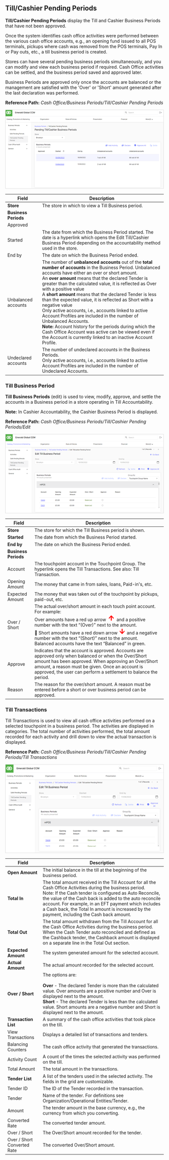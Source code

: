 ## Till/Cashier Pending Periods

**Till/Cashier Pending Periods** display the Till and Cashier Business Periods that have not been approved.

Once the system identifies cash office activities were performed between the various cash office accounts, e.g., an opening fund issued to all POS terminals, pickups where cash was removed from the POS terminals, Pay In or Pay outs, etc., a till business period is created.

Stores can have several pending business periods simultaneously, and you can modify and view each business period if required. Cash Office activities can be settled, and the business period saved and approved later.

Business Periods are approved only once the accounts are balanced or the management are satisfied with the 'Over' or 'Short' amount generated after the last declaration was performed.

**Reference Path:** *Cash Office/Business Periods/Till/Cashier Pending Periods*

![Till Cashier Pending Periods Screen](/Images/TillCashierPendingPeriodsScreen.png)

|**Field**|**Description**|
|---------|----------|
|**Store**|The store in which to view a Till Business period.|
|**Business Periods**||
|Approved||
|Started|The date from which the Business Period started. The date is a hyperlink which opens the Edit Till/Cashier Business Period depending on the accountability method used in the store.|
|End by|The date on which the Business Period ended.|
|Unbalanced accounts|The number of **unbalanced accounts** out of the **total number of accounts** in the Business Period. Unbalanced accounts have either an over or short amount.<BR>An **over amount** means that the declared Tender is greater than the calculated value, it is reflected as Over with a positive value<BR>A **short amount** means that the declared Tender is less than the expected value, it is reflected as Short with a negative value<BR>Only active accounts, i.e., accounts linked to active Account Profiles are included in the number of Unbalanced Accounts.<BR>**Note:** Account history for the periods during which the Cash Office Account was active can be viewed even if the Account is currently linked to an inactive Account Profile.|
|Undeclared accounts|The number of undeclared accounts in the Business Periods.<BR>Only active accounts, i.e., accounts linked to active Account Profiles are included in the number of Undeclared Accounts.|

### Till Business Period

**Till Business Periods** (edit) is used to view, modify, approve, and settle the accounts in a Business period in a store operating in Till Accountability.

**Note:** In Cashier Accountability, the Cashier Business Period is displayed.

**Reference Path:** *Cash Office/Business Periods/Till/Cashier Pending Periods/Edit*

![Till Business Period Screen](/Images/TillBusinessPeriodScreen.png)

|**Field**|**Description**|
|---------|----------|
|**Store**|The store for which the Till Business period is shown.|
|**Started**|The date from which the Business Period started.|
|**End by**|The date on which the Business Period ended.|
|**Business Periods**||
|Account|The touchpoint account in the Touchpoint Group. The hyperlink opens the Till Transactions. See also: Till Transaction.|
|Opening Amount|The money that came in from sales, loans, Paid-in's, etc.|
|Expected Amount|The money that was taken out of the touchpoint by pickups, paid-out, etc.|
|Over / Short|The actual over/short amount in each touch point account. For example:<BR>Over amounts have a red up arrow ![Red Up Arrow](/Images/reduparrow.png) and a positive number with the text “(Over)” next to the amount.<BR>	Short amounts have a red down arrow ![Red Down Arrow](/Images/reddownarrow.png) and a negative number with the text “(Short)” next to the amount.<BR>Balanced accounts have the text “Balanced” in green.
|Approve|Indicates that the account is approved. Accounts are approved only when balanced or when the Over/Short amount has been approved. When approving an Over/Short amount, a reason must be given. Once an account is approved, the user can perform a settlement to balance the period.|
|Reason|The reason for the over/short amount. A reason must be entered before a short or over business period can be approved.

### Till Transactions

Till Transactions is used to view all cash office activities performed on a selected touchpoint in a business period. The activities are displayed in categories. The total number of activities performed, the total amount recorded for each activity and drill down to view the actual transaction is displayed.

**Reference Path:** *Cash Office/Business Periods/Till/Cashier Pending Periods/Till Transactions*

![Till Transactions Form](/Images/TillTransactionsForm.png)

|**Field**|**Description**|
|---------|----------|
|**Open Amount**|The initial balance in the till at the beginning of the business period.|
|**Total In**|The total amount received in the Till Account for all the Cash Office Activities during the business period.<br>Note: If the Cash tender is configured as Auto Reconcile, the value of the Cash back is added to the auto reconcile account. For example, in an EFT payment which includes a Cash back, the Total In amount is increased by the payment, including the Cash back amount.|
|**Total Out**|The total amount withdrawn from the Till Account for all the Cash Office Activities during the business period.<BR>When the Cash Tender auto reconciled and defined as the Cashback tender, the Cashback amount is displayed on a separate line in the Total Out section.|
|**Expected Amount**|The system generated amount for the selected account.|
|**Actual Amount**|The actual amount recorded for the selected account.|
|**Over / Short**|The options are:<BR><BR>**Over** - The declared Tender is more than the calculated value. Over amounts are a positive number and Over is displayed next to the amount.<BR>**Short** - The declared Tender is less than the calculated value. Short amounts are a negative number and Short is displayed next to the amount.|
|**Transaction List**|A summary of the cash office activities that took place on the till.|
|View Transactions|Displays a detailed list of transactions and tenders.|
|Balancing Counters|The cash office activity that generated the transactions.|
|Activity Count|A count of the times the selected activity was performed on the till.|
|Total Amount|The total amount in the transactions.|
|**Tender List**|A list of the tenders used in the selected activity. The fields in the grid are customizable.|
|Tender ID|The ID of the Tender recorded in the transaction.|
|Tender|Name of the tender. For definitions see Organization/Operational Entities/Tender.|
|Amount|The tender amount in the base currency, e.g., the currency from which you converting.|
|Converted Rate|The converted tender amount.|
|Over / Short|The Over/Short amount recorded for the tender.|
|Over / Short Converted Rate|The converted Over/Short amount.|